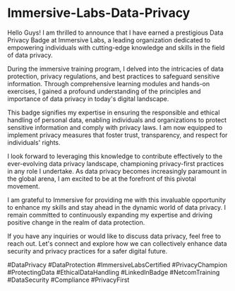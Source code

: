 # Immersive-Labs-Data-Privacy

Hello Guys! I am thrilled to announce that I have earned a prestigious Data Privacy Badge at Immersive Labs, a leading organization dedicated to empowering individuals with cutting-edge knowledge and skills in the field of data privacy.

During the immersive training program, I delved into the intricacies of data protection, privacy regulations, and best practices to safeguard sensitive information. Through comprehensive learning modules and hands-on exercises, I gained a profound understanding of the principles and importance of data privacy in today's digital landscape.

This badge signifies my expertise in ensuring the responsible and ethical handling of personal data, enabling individuals and organizations to protect sensitive information and comply with privacy laws. I am now equipped to implement privacy measures that foster trust, transparency, and respect for individuals' rights.

I look forward to leveraging this knowledge to contribute effectively to the ever-evolving data privacy landscape, championing privacy-first practices in any role I undertake. As data privacy becomes increasingly paramount in the global arena, I am excited to be at the forefront of this pivotal movement.

I am grateful to Immersive for providing me with this invaluable opportunity to enhance my skills and stay ahead in the dynamic world of data privacy. I remain committed to continuously expanding my expertise and driving positive change in the realm of data protection.

If you have any inquiries or would like to discuss data privacy, feel free to reach out. Let's connect and explore how we can collectively enhance data security and privacy practices for a safer digital future.

#DataPrivacy #DataProtection #ImmersiveLabsCertified #PrivacyChampion #ProtectingData #EthicalDataHandling #LinkedInBadge #NetcomTraining #DataSecurity #Compliance #PrivacyFirst
